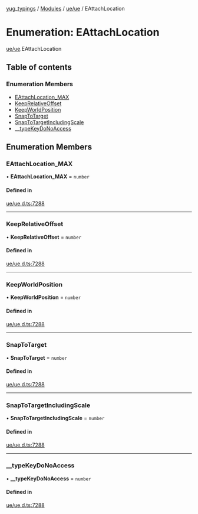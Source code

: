 [yug_typings](../README.md) / [Modules](../modules.md) / [ue/ue](../modules/ue_ue.md) / EAttachLocation

# Enumeration: EAttachLocation

[ue/ue](../modules/ue_ue.md).EAttachLocation

## Table of contents

### Enumeration Members

- [EAttachLocation\_MAX](ue_ue.EAttachLocation.md#eattachlocation_max)
- [KeepRelativeOffset](ue_ue.EAttachLocation.md#keeprelativeoffset)
- [KeepWorldPosition](ue_ue.EAttachLocation.md#keepworldposition)
- [SnapToTarget](ue_ue.EAttachLocation.md#snaptotarget)
- [SnapToTargetIncludingScale](ue_ue.EAttachLocation.md#snaptotargetincludingscale)
- [\_\_typeKeyDoNoAccess](ue_ue.EAttachLocation.md#__typekeydonoaccess)

## Enumeration Members

### EAttachLocation\_MAX

• **EAttachLocation\_MAX** = `number`

#### Defined in

[ue/ue.d.ts:7288](https://github.com/YugMetaverse/yug_typings/blob/25cad34/ue/ue.d.ts#L7288)

___

### KeepRelativeOffset

• **KeepRelativeOffset** = `number`

#### Defined in

[ue/ue.d.ts:7288](https://github.com/YugMetaverse/yug_typings/blob/25cad34/ue/ue.d.ts#L7288)

___

### KeepWorldPosition

• **KeepWorldPosition** = `number`

#### Defined in

[ue/ue.d.ts:7288](https://github.com/YugMetaverse/yug_typings/blob/25cad34/ue/ue.d.ts#L7288)

___

### SnapToTarget

• **SnapToTarget** = `number`

#### Defined in

[ue/ue.d.ts:7288](https://github.com/YugMetaverse/yug_typings/blob/25cad34/ue/ue.d.ts#L7288)

___

### SnapToTargetIncludingScale

• **SnapToTargetIncludingScale** = `number`

#### Defined in

[ue/ue.d.ts:7288](https://github.com/YugMetaverse/yug_typings/blob/25cad34/ue/ue.d.ts#L7288)

___

### \_\_typeKeyDoNoAccess

• **\_\_typeKeyDoNoAccess** = `number`

#### Defined in

[ue/ue.d.ts:7288](https://github.com/YugMetaverse/yug_typings/blob/25cad34/ue/ue.d.ts#L7288)
